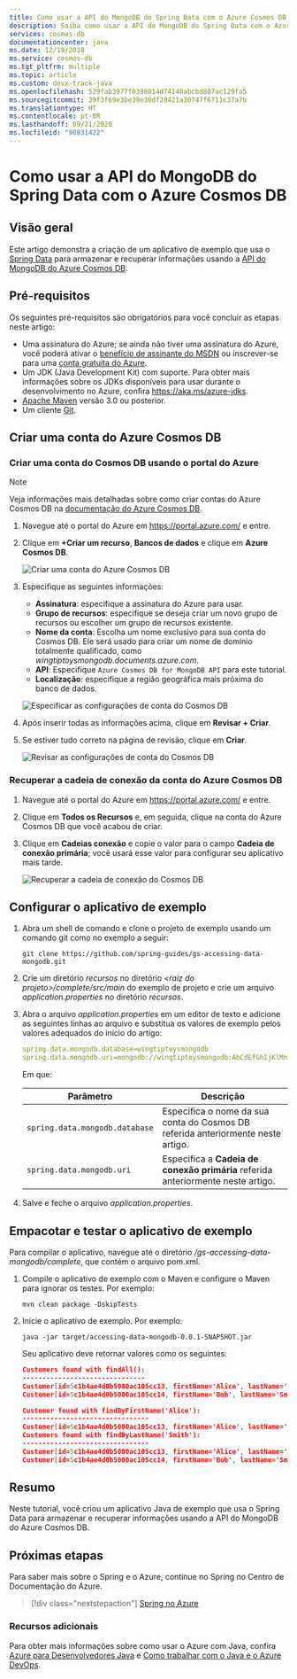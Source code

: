 ```yaml
---
title: Como usar a API do MongoDB do Spring Data com o Azure Cosmos DB
description: Saiba como usar a API do MongoDB do Spring Data com o Azure Cosmos DB.
services: cosmos-db
documentationcenter: java
ms.date: 12/19/2018
ms.service: cosmos-db
ms.tgt_pltfrm: multiple
ms.topic: article
ms.custom: devx-track-java
ms.openlocfilehash: 529fab3977f0398014d74140abcbd807ac129fa5
ms.sourcegitcommit: 39f3f69e3be39e30df28421a30747f6711c37a7b
ms.translationtype: HT
ms.contentlocale: pt-BR
ms.lasthandoff: 09/21/2020
ms.locfileid: "90831422"
---
```

# <a name="how-to-use-spring-data-mongodb-api-with-azure-cosmos-db"></a>Como usar a API do MongoDB do Spring Data com o Azure Cosmos DB

## <a name="overview"></a>Visão geral

Este artigo demonstra a criação de um aplicativo de exemplo que usa o [Spring Data] para armazenar e recuperar informações usando a [API do MongoDB do Azure Cosmos DB](/azure/cosmos-db/mongodb-introduction).

## <a name="prerequisites"></a>Pré-requisitos

Os seguintes pré-requisitos são obrigatórios para você concluir as etapas neste artigo:

* Uma assinatura do Azure; se ainda não tiver uma assinatura do Azure, você poderá ativar o [benefício de assinante do MSDN] ou inscrever-se para uma [conta gratuita do Azure].
* Um JDK (Java Development Kit) com suporte. Para obter mais informações sobre os JDKs disponíveis para usar durante o desenvolvimento no Azure, confira <https://aka.ms/azure-jdks>.
* [Apache Maven](http://maven.apache.org/) versão 3.0 ou posterior.
* Um cliente [Git](https://git-scm.com/downloads).

## <a name="create-an-azure-cosmos-db-account"></a>Criar uma conta do Azure Cosmos DB

### <a name="create-a-cosmos-db-account-using-the-azure-portal"></a>Criar uma conta do Cosmos DB usando o portal do Azure

> [!NOTE]
> 
> Veja informações mais detalhadas sobre como criar contas do Azure Cosmos DB na [documentação do Azure Cosmos DB](/azure/cosmos-db/).

1. Navegue até o portal do Azure em <https://portal.azure.com/> e entre.

1. Clique em **+Criar um recurso**, **Bancos de dados** e clique em **Azure Cosmos DB**.

   ![Criar uma conta do Azure Cosmos DB][COSMOSDB01]

1. Especifique as seguintes informações:

   - **Assinatura**: especifique a assinatura do Azure para usar.
   - **Grupo de recursos**: especifique se deseja criar um novo grupo de recursos ou escolher um grupo de recursos existente.
   - **Nome da conta**: Escolha um nome exclusivo para sua conta do Cosmos DB. Ele será usado para criar um nome de domínio totalmente qualificado, como *wingtiptoysmongodb.documents.azure.com*.
   - **API**: Especifique `Azure Cosmos DB for MongoDB API` para este tutorial.
   - **Localização**: especifique a região geográfica mais próxima do banco de dados.

   ![Especificar as configurações de conta do Cosmos DB][COSMOSDB02]
   
1. Após inserir todas as informações acima, clique em **Revisar + Criar**.

1. Se estiver tudo correto na página de revisão, clique em **Criar**.

   ![Revisar as configurações de conta do Cosmos DB][COSMOSDB03]

### <a name="retrieve-the-connection-string-for-your-azure-cosmos-db-account"></a>Recuperar a cadeia de conexão da conta do Azure Cosmos DB

1. Navegue até o portal do Azure em <https://portal.azure.com/> e entre.

1. Clique em **Todos os Recursos** e, em seguida, clique na conta do Azure Cosmos DB que você acabou de criar.

1. Clique em **Cadeias conexão** e copie o valor para o campo **Cadeia de conexão primária**; você usará esse valor para configurar seu aplicativo mais tarde.

   ![Recuperar a cadeia de conexão do Cosmos DB][COSMOSDB06]

## <a name="configure-the-sample-application"></a>Configurar o aplicativo de exemplo

1. Abra um shell de comando e clone o projeto de exemplo usando um comando git como no exemplo a seguir:

   ```shell
   git clone https://github.com/spring-guides/gs-accessing-data-mongodb.git
   ```

1. Crie um diretório *recursos* no diretório *&lt;raiz do projeto&gt;/complete/src/main* do exemplo de projeto e crie um arquivo *application.properties*  no diretório *recursos*.

1. Abra o arquivo *application.properties* em um editor de texto e adicione as seguintes linhas ao arquivo e substitua os valores de exemplo pelos valores adequados do início do artigo:

   ```yaml
   spring.data.mongodb.database=wingtiptoysmongodb
   spring.data.mongodb.uri=mongodb://wingtiptoysmongodb:AbCdEfGhIjKlMnOpQrStUvWxYz==@wingtiptoysmongodb.documents.azure.com:10255/?ssl=true&replicaSet=globaldb
   ```
   Em que:

   | Parâmetro | Descrição |
   |---|---|
   | `spring.data.mongodb.database` | Especifica o nome da sua conta do Cosmos DB referida anteriormente neste artigo. |
   | `spring.data.mongodb.uri` | Especifica a **Cadeia de conexão primária** referida anteriormente neste artigo. |

1. Salve e feche o arquivo *application.properties*.

## <a name="package-and-test-the-sample-application"></a>Empacotar e testar o aplicativo de exemplo

Para compilar o aplicativo, navegue até o diretório */gs-accessing-data-mongodb/complete*, que contém o arquivo pom.xml.

1. Compile o aplicativo de exemplo com o Maven e configure o Maven para ignorar os testes. Por exemplo:

   ```shell
   mvn clean package -DskipTests
   ```

1. Inicie o aplicativo de exemplo. Por exemplo:

   ```shell
   java -jar target/accessing-data-mongodb-0.0.1-SNAPSHOT.jar
   ```
    
   Seu aplicativo deve retornar valores como os seguintes:

   ```json
   Customers found with findAll():
   -------------------------------
   Customer[id=5c1b4ae4d0b5080ac105cc13, firstName='Alice', lastName='Smith']
   Customer[id=5c1b4ae4d0b5080ac105cc14, firstName='Bob', lastName='Smith']
   
   Customer found with findByFirstName('Alice'):
   --------------------------------
   Customer[id=5c1b4ae4d0b5080ac105cc13, firstName='Alice', lastName='Smith']
   Customers found with findByLastName('Smith'):
   --------------------------------
   Customer[id=5c1b4ae4d0b5080ac105cc13, firstName='Alice', lastName='Smith']
   Customer[id=5c1b4ae4d0b5080ac105cc14, firstName='Bob', lastName='Smith']
   ```

## <a name="summary"></a>Resumo

Neste tutorial, você criou um aplicativo Java de exemplo que usa o Spring Data para armazenar e recuperar informações usando a API do MongoDB do Azure Cosmos DB.

## <a name="next-steps"></a>Próximas etapas

Para saber mais sobre o Spring e o Azure, continue no Spring no Centro de Documentação do Azure.

> [!div class="nextstepaction"]
> [Spring no Azure](./index.yml)

### <a name="additional-resources"></a>Recursos adicionais

Para obter mais informações sobre como usar o Azure com Java, confira [Azure para Desenvolvedores Java] e [Como trabalhar com o Java e o Azure DevOps].

<!-- URL List -->

[Azure para desenvolvedores Java]: ../index.yml
[conta gratuita do Azure]: https://azure.microsoft.com/pricing/free-trial/
[Como trabalhar com o Java e o Azure DevOps]: /azure/devops/
[benefício de assinante do MSDN]: https://azure.microsoft.com/pricing/member-offers/msdn-benefits-details/
[Spring Boot]: http://projects.spring.io/spring-boot/
[Spring Data]: https://spring.io/projects/spring-data
[Spring Initializr]: https://start.spring.io/
[Spring Framework]: https://spring.io/

<!-- IMG List -->

[COSMOSDB01]: media/configure-spring-data-mongodb-with-cosmos-db/create-cosmos-db-01.png
[COSMOSDB02]: media/configure-spring-data-mongodb-with-cosmos-db/create-cosmos-db-02.png
[COSMOSDB03]: media/configure-spring-data-mongodb-with-cosmos-db/create-cosmos-db-03.png
[COSMOSDB04]: media/configure-spring-data-mongodb-with-cosmos-db/create-cosmos-db-04.png
[COSMOSDB06]: media/configure-spring-data-mongodb-with-cosmos-db/create-cosmos-db-06.png